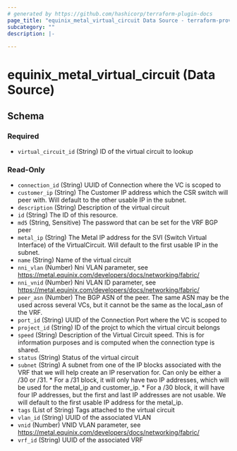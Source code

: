 ```yaml
---
# generated by https://github.com/hashicorp/terraform-plugin-docs
page_title: "equinix_metal_virtual_circuit Data Source - terraform-provider-equinix"
subcategory: ""
description: |-
  
---
```


# equinix_metal_virtual_circuit (Data Source)





<!-- schema generated by tfplugindocs -->
## Schema

### Required

- `virtual_circuit_id` (String) ID of the virtual circuit to lookup

### Read-Only

- `connection_id` (String) UUID of Connection where the VC is scoped to
- `customer_ip` (String) The Customer IP address which the CSR switch will peer with. Will default to the other usable IP in the subnet.
- `description` (String) Description of the virtual circuit
- `id` (String) The ID of this resource.
- `md5` (String, Sensitive) The password that can be set for the VRF BGP peer
- `metal_ip` (String) The Metal IP address for the SVI (Switch Virtual Interface) of the VirtualCircuit. Will default to the first usable IP in the subnet.
- `name` (String) Name of the virtual circuit
- `nni_vlan` (Number) Nni VLAN parameter, see https://metal.equinix.com/developers/docs/networking/fabric/
- `nni_vnid` (Number) Nni VLAN ID parameter, see https://metal.equinix.com/developers/docs/networking/fabric/
- `peer_asn` (Number) The BGP ASN of the peer. The same ASN may be the used across several VCs, but it cannot be the same as the local_asn of the VRF.
- `port_id` (String) UUID of the Connection Port where the VC is scoped to
- `project_id` (String) ID of the projct to which the virtual circuit belongs
- `speed` (String) Description of the Virtual Circuit speed. This is for information purposes and is computed when the connection type is shared.
- `status` (String) Status of the virtual circuit
- `subnet` (String) A subnet from one of the IP blocks associated with the VRF that we will help create an IP reservation for. Can only be either a /30 or /31.
				 * For a /31 block, it will only have two IP addresses, which will be used for the metal_ip and customer_ip.
				 * For a /30 block, it will have four IP addresses, but the first and last IP addresses are not usable. We will default to the first usable IP address for the metal_ip.
- `tags` (List of String) Tags attached to the virtual circuit
- `vlan_id` (String) UUID of the associated VLAN
- `vnid` (Number) VNID VLAN parameter, see https://metal.equinix.com/developers/docs/networking/fabric/
- `vrf_id` (String) UUID of the associated VRF
